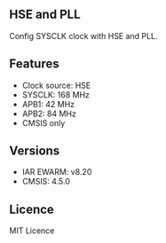## HSE and PLL

Config SYSCLK clock with HSE and PLL.

## Features
 - Clock source: HSE
 - SYSCLK: 168 MHz
 - APB1: 42 MHz
 - APB2: 84 MHz
 - CMSIS only

## Versions
  - IAR EWARM: v8.20
  - CMSIS: 4.5.0

## Licence
MIT Licence
